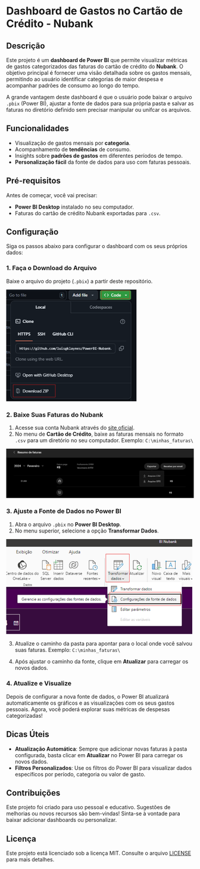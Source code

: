 # Dashboard de Gastos no Cartão de Crédito - Nubank

## Descrição

Este projeto é um **dashboard de Power BI** que permite visualizar métricas de gastos categorizados das faturas do cartão de crédito do **Nubank**. O objetivo principal é fornecer uma visão detalhada sobre os gastos mensais, permitindo ao usuário identificar categorias de maior despesa e acompanhar padrões de consumo ao longo do tempo.

A grande vantagem deste dashboard é que o usuário pode baixar o arquivo `.pbix` (Power BI), ajustar a fonte de dados para sua própria pasta e salvar as faturas no diretório definido sem precisar manipular ou unifcar os arquivos.

## Funcionalidades

- Visualização de gastos mensais por **categoria**.
- Acompanhamento de **tendências** de consumo.
- Insights sobre **padrões de gastos** em diferentes períodos de tempo.
- **Personalização fácil** da fonte de dados para uso com faturas pessoais.

## Pré-requisitos

Antes de começar, você vai precisar:

- **Power BI Desktop** instalado no seu computador.
- Faturas do cartão de crédito Nubank exportadas para `.csv`.

## Configuração

Siga os passos abaixo para configurar o dashboard com os seus próprios dados:

### 1. Faça o Download do Arquivo

Baixe o arquivo do projeto (`.pbix`) a partir deste repositório.  

<img src="https://github.com/luisgklaynes/PowerBI-Nubank/blob/main/Tutorial/Download.png?raw=true" alt="Download" width="350"/>  

### 2. Baixe Suas Faturas do Nubank

1. Acesse sua conta Nubank através do [site oficial](https://nubank.com.br/).
2. No menu de **Cartão de Crédito**, baixe as faturas mensais no formato `.csv` para um diretório no seu computador. Exemplo: `C:\minhas_faturas\`
<img src="https://github.com/luisgklaynes/PowerBI-Nubank/blob/main/Tutorial/Baixando%20faturas%20nubank.png?raw=true" alt="Download_fatura" width="750"/>  

### 3. Ajuste a Fonte de Dados no Power BI

1. Abra o arquivo `.pbix` no **Power BI Desktop**.
2. No menu superior, selecione a opção **Transformar Dados**.
<img src="https://github.com/luisgklaynes/PowerBI-Nubank/blob/main/Tutorial/Alterar%20fonte%20de%20dados.png?raw=true" alt="Logo do Projeto" width="500"/>

3. Atualize o caminho da pasta para apontar para o local onde você salvou suas faturas. Exemplo: `C:\minhas_faturas\`
   
5. Após ajustar o caminho da fonte, clique em **Atualizar** para carregar os novos dados.

### 4. Atualize e Visualize

Depois de configurar a nova fonte de dados, o Power BI atualizará automaticamente os gráficos e as visualizações com os seus gastos pessoais. Agora, você poderá explorar suas métricas de despesas categorizadas!

## Dicas Úteis

- **Atualização Automática**: Sempre que adicionar novas faturas à pasta configurada, basta clicar em **Atualizar** no Power BI para carregar os novos dados.
- **Filtros Personalizados**: Use os filtros do Power BI para visualizar dados específicos por período, categoria ou valor de gasto.
  
## Contribuições

Este projeto foi criado para uso pessoal e educativo. Sugestões de melhorias ou novos recursos são bem-vindas! Sinta-se à vontade para baixar adicionar dashboards ou personalizar.

## Licença

Este projeto está licenciado sob a licença MIT. Consulte o arquivo [LICENSE](LICENSE) para mais detalhes.
